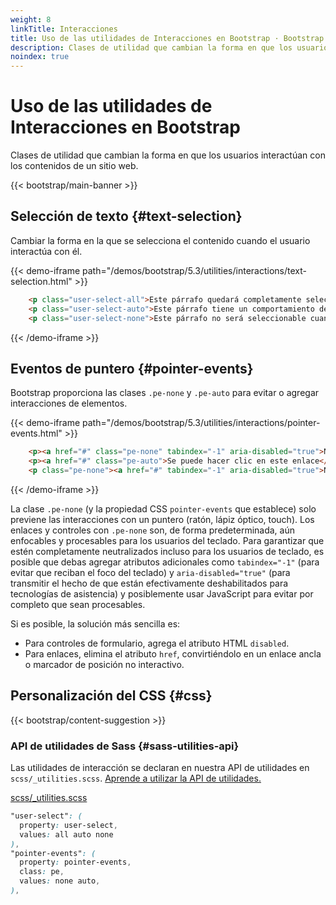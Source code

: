 ```yaml
---
weight: 8
linkTitle: Interacciones
title: Uso de las utilidades de Interacciones en Bootstrap · Bootstrap en Español v5.3
description: Clases de utilidad que cambian la forma en que los usuarios interactúan con los contenidos de un sitio web.
noindex: true
---
```


# Uso de las utilidades de Interacciones en Bootstrap

Clases de utilidad que cambian la forma en que los usuarios interactúan con los contenidos de un sitio web.

{{< bootstrap/main-banner >}}

Selección de texto {#text-selection}
-------------------------------------

Cambiar la forma en la que se selecciona el contenido cuando el usuario interactúa con él.

{{< demo-iframe path="/demos/bootstrap/5.3/utilities/interactions/text-selection.html" >}}
```html {filename="HTML"}
    <p class="user-select-all">Este párrafo quedará completamente seleccionado cuando el usuario haga clic en él.</p>
    <p class="user-select-auto">Este párrafo tiene un comportamiento de selección predeterminado.</p>
    <p class="user-select-none">Este párrafo no será seleccionable cuando el usuario haga clic en él.</p>
```
{{< /demo-iframe >}}

Eventos de puntero {#pointer-events}
-------------------------------------

Bootstrap proporciona las clases `.pe-none` y `.pe-auto` para evitar o agregar interacciones de elementos.

{{< demo-iframe path="/demos/bootstrap/5.3/utilities/interactions/pointer-events.html" >}}
```html {filename="HTML"}
    <p><a href="#" class="pe-none" tabindex="-1" aria-disabled="true">No se puede hacer clic en este enlace</a>.</p>
    <p><a href="#" class="pe-auto">Se puede hacer clic en este enlace</a> (este es el comportamiento predeterminado).</p>
    <p class="pe-none"><a href="#" tabindex="-1" aria-disabled="true">No se puede hacer clic en este enlace</a> porque la propiedad <code>pointer-events</code> se hereda de su padre. Sin embargo, <a href="#" class="pe-auto">este enlace</a> tiene una clase <code>pe-auto</code> y se puede hacer clic en el.</p>
```
{{< /demo-iframe >}}

La clase `.pe-none` (y la propiedad CSS `pointer-events` que establece) solo previene las interacciones con un puntero (ratón, lápiz óptico, touch). Los enlaces y controles con `.pe-none` son, de forma predeterminada, aún enfocables y procesables para los usuarios del teclado. Para garantizar que estén completamente neutralizados incluso para los usuarios de teclado, es posible que debas agregar atributos adicionales como `tabindex="-1"` (para evitar que reciban el foco del teclado) y `aria-disabled="true"` (para transmitir el hecho de que están efectivamente deshabilitados para tecnologías de asistencia) y posiblemente usar JavaScript para evitar por completo que sean procesables.

Si es posible, la solución más sencilla es:

* Para controles de formulario, agrega el atributo HTML `disabled`.
* Para enlaces, elimina el atributo `href`, convirtiéndolo en un enlace ancla o marcador de posición no interactivo.

Personalización del CSS {#css}
-----------

{{< bootstrap/content-suggestion >}}

### API de utilidades de Sass {#sass-utilities-api}

Las utilidades de interacción se declaran en nuestra API de utilidades en `scss/_utilities.scss`. [Aprende a utilizar la API de utilidades.](/bootstrap/5.3/utilities/api/#using-the-api)

[scss/_utilities.scss](https://github.com/twbs/bootstrap/blob/v5.3.2/scss/_utilities.scss)

```scss {filename="scss/_utilities.scss"}
"user-select": (
  property: user-select,
  values: all auto none
),
"pointer-events": (
  property: pointer-events,
  class: pe,
  values: none auto,
),
```